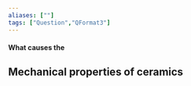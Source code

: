 ```yaml
---
aliases: [""]
tags: ["Question","QFormat3"]
---
```


#### What causes the
## Mechanical properties of ceramics
